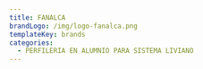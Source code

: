```yaml
---
title: FANALCA
brandLogo: /img/logo-fanalca.png
templateKey: brands
categories:
  - PERFILERIA EN ALUMNIO PARA SISTEMA LIVIANO
---
```

